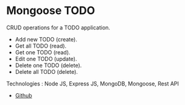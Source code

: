 # Mongoose TODO

CRUD operations for a TODO application.

- Add new TODO (create).
- Get all TODO (read).
- Get one TODO (read).
- Edit one TODO (update).
- Delete one TODO (delete).
- Delete all TODO (delete).

Technologies : Node JS, Express JS, MongoDB, Mongoose, Rest API

- [Github](https://github.com/masfikalam/Mongoose-TODO)

